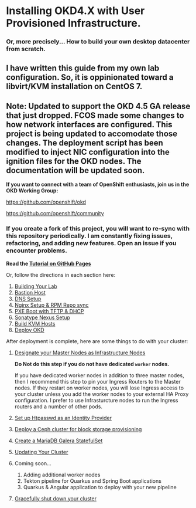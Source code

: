 # Installing OKD4.X with User Provisioned Infrastructure.

### Or, more precisely...  How to build your own desktop datacenter from scratch.

## I have written this guide from my own lab configuration.  So, it is oppinionated toward a libvirt/KVM installation on CentOS 7.

## Note: Updated to support the OKD 4.5 GA release that just dropped.  FCOS made some changes to how network interfaces are configured.  This project is being updated to accomodate those changes.  The deployment script has been modified to inject NIC configuration into the ignition files for the OKD nodes.  The documentation will be updated soon.

__If you want to connect with a team of OpenShift enthusiasts, join us in the OKD Working Group:__

https://github.com/openshift/okd

https://github.com/openshift/community

### If you create a fork of this project, you will want to re-sync with this repository periodically.  I am constantly fixing issues, refactoring, and adding new features.  Open an issue if you encounter problems.

__Read the [Tutorial on GitHub Pages](https://cgruver.github.io/okd4-upi-lab-setup/)__

Or, follow the directions in each section here:

1. [Building Your Lab](docs/index.md)
1. [Bastion Host](docs/pages/Bastion.md)
1. [DNS Setup](docs/pages/DNS_Config.md)
1. [Nginx Setup & RPM Repo sync](docs/pages/Nginx_Config.md)
1. [PXE Boot with TFTP & DHCP](docs/pages/DHCP.md)
1. [Sonatype Nexus Setup](docs/pages/Nexus_Config.md)
1. [Build KVM Hosts](docs/pages/Deploy_KVM_Host.md)
1. [Deploy OKD](docs/pages/DeployOKD.md)

After deployment is complete, here are some things to do with your cluster:

1. [Designate your Master Nodes as Infrastructure Nodes](InfraNodes.md)

    __Do Not do this step if you do not have dedicated `worker` nodes.__

    If you have dedicated worker nodes in addition to three master nodes, then I recommend this step to pin your Ingress Routers to the Master nodes.  If they restart on worker nodes, you will lose Ingress access to your cluster unless you add the worker nodes to your external HA Proxy configuration.  I prefer to use Infrasturcture nodes to run the Ingress routers and a number of other pods.

1. [Set up Htpasswd as an Identity Provider](docs/pages/HtPasswd.md)
1. [Deploy a Ceph cluster for block storage provisioning](docs/pages/Ceph.md)
1. [Create a MariaDB Galera StatefulSet](docs/pages/MariaDB.md)
1. [Updating Your Cluster](docs/pages/UpdateOKD.md)
1. Coming soon...  
    1. Adding additional worker nodes
    1. Tekton pipeline for Quarkus and Spring Boot applications
    1. Quarkus & Angular application to deploy with your new pipeline
1. [Gracefully shut down your cluster](docs/pages/ShuttingDown.md)
